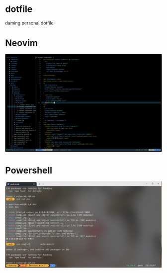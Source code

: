 # dotfile
daming personal dotfile

# Neovim

![neovim](./nvim-screenshot.png)

# Powershell

![powershell](./powershell-screenshot.png)